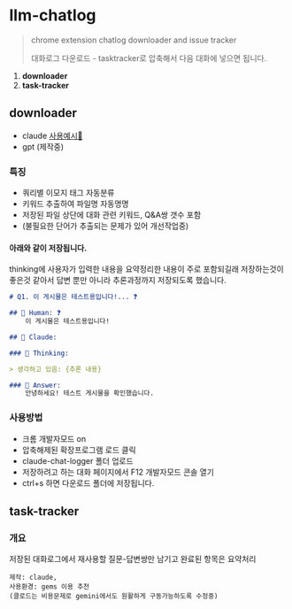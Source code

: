# llm-chatlog
> chrome extension chatlog downloader and issue tracker
> 
> 대화로그 다운로드 - tasktracker로 압축해서 다음 대화에 넣으면 됩니다.

1. **downloader**
2. **task-tracker**


## downloader

- claude [사용예시👀](_sample/2025-07-03_게시물_채팅로그_저장_v2.09.md)
- gpt (제작중)


### 특징

- 쿼리별 이모지 태그 자동분류
- 키워드 추출하여 파일명 자동명명
- 저장된 파일 상단에 대화 관련 키워드, Q&A쌍 갯수 포함
- (불필요한 단어가 추출되는 문제가 있어 개선작업중)


#### 아래와 같이 저장됩니다.

thinking에 사용자가 입력한 내용을 요약정리한 내용이 주로 포함되길래 저장하는것이 좋은것 같아서 
답변 뿐만 아니라 추론과정까지 저장되도록 했습니다.

```markdown
# Q1. 이 게시물은 테스트용입니다!... ❓

## 👤 Human: ❓
    이 게시물은 테스트용입니다!

## 🤖 Claude:

### 💭 Thinking:

> 생각하고 있음: {추론 내용}

### 💬 Answer:
    안녕하세요! 테스트 게시물을 확인했습니다. 
```



### 사용방법

- 크롬 개발자모드 on
- 압축해제된 확장프로그램 로드 클릭
- claude-chat-logger 폴더 업로드
- 저장하려고 하는 대화 페이지에서 F12 개발자모드 콘솔 열기
- ctrl+s 하면 다운로드 폴더에 저장됩니다.


## task-tracker

### 개요

저장된 대화로그에서 재사용할 질문-답변쌍만 남기고 완료된 항목은 요약처리

    제작: claude, 
    사용환경: gems 이용 추천 
    (클로드는 비용문제로 gemini에서도 원활하게 구동가능하도록 수정중)

